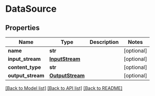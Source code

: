 # DataSource

## Properties
Name | Type | Description | Notes
------------ | ------------- | ------------- | -------------
**name** | **str** |  | [optional] 
**input_stream** | [**InputStream**](InputStream.md) |  | [optional] 
**content_type** | **str** |  | [optional] 
**output_stream** | [**OutputStream**](OutputStream.md) |  | [optional] 

[[Back to Model list]](../README.md#documentation-for-models) [[Back to API list]](../README.md#documentation-for-api-endpoints) [[Back to README]](../README.md)


